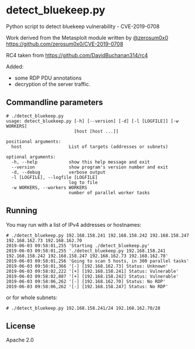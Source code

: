 # detect_bluekeep.py
Python script to detect bluekeep vulnerability - CVE-2019-0708

Work derived from the Metasploit module written by [@zerosum0x0](https://twitter.com/zerosum0x0)
https://github.com/zerosum0x0/CVE-2019-0708

RC4 taken from https://github.com/DavidBuchanan314/rc4

Added:
- some RDP PDU annotations
- decryption of the server traffic.

## Commandline parameters

```
# ./detect_bluekeep.py
usage: detect_bluekeep.py [-h] [--version] [-d] [-l [LOGFILE]] [-w WORKERS]
                          [host [host ...]]

positional arguments:
  host                  List of targets (addresses or subnets)

optional arguments:
  -h, --help            show this help message and exit
  --version             show program's version number and exit
  -d, --debug           verbose output
  -l [LOGFILE], --logfile [LOGFILE]
                        log to file
  -w WORKERS, --workers WORKERS
                        number of parallel worker tasks
```

## Running

You may run with a list of IPv4 addresses or hostnames:

```
# ./detect_bluekeep.py 192.168.158.241 192.168.158.242 192.168.158.247 192.168.162.73 192.168.162.70
2019-06-03 09:58:01,255 'Starting ./detect_bluekeep.py'
2019-06-03 09:58:01,255 './detect_bluekeep.py 192.168.158.241 192.168.158.242 192.168.158.247 192.168.162.73 192.168.162.70'
2019-06-03 09:58:01,256 'Going to scan 5 hosts, in 300 parallel tasks'
2019-06-03 09:58:01,366 '[-] [192.168.162.73] Status: Unknown'
2019-06-03 09:58:02,222 '[+] [192.168.158.241] Status: Vulnerable'
2019-06-03 09:58:02,887 '[+] [192.168.158.242] Status: Vulnerable'
2019-06-03 09:58:06,262 '[-] [192.168.162.70] Status: No RDP'
2019-06-03 09:58:06,262 '[-] [192.168.158.247] Status: No RDP'
```

or for whole subnets:

```
# ./detect_bluekeep.py 192.168.158.241/24 192.168.162.70/28
```

## License

Apache 2.0
